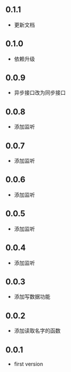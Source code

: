 ## 0.1.1

* 更新文档

## 0.1.0

* 依赖升级

## 0.0.9

* 异步接口改为同步接口

## 0.0.8

* 添加监听

## 0.0.7

* 添加监听

## 0.0.6

* 添加监听

## 0.0.5

* 添加监听


## 0.0.4

* 添加监听

## 0.0.3

* 添加写数据功能

## 0.0.2

* 添加读取名字的函数

## 0.0.1

* first version
